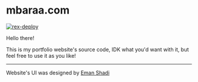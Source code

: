 # mbaraa.com

[![rex-deploy](https://github.com/mbaraa/mbaraa.com/actions/workflows/rex-deploy.yml/badge.svg)](https://github.com/mbaraa/mbaraa.com/actions/workflows/rex-deploy.yml)

Hello there!

This is my portfolio website's source code, IDK what you'd want with it, but feel free to use it as you like!

---

Website's UI was designed by [Eman Shadi](https://www.behance.net/emanshadih)
